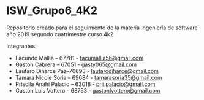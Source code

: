 # ISW_Grupo6_4K2
Repositorio creado para el seguimiento de la materia Ingenieria de software año 2019 segundo cuatrimestre curso 4k2 

Integrantes:

- Facundo Mallia – 67781 - facumallia56@gmail.com
- Gastón Cabrera – 67051 - gasty065@gmail.com
- Lautaro Diharce Paz–70693 - lautarodiharce@gmail.com
- Tamara Nicole Soria – 69684 - tamarasoria35@gmail.com
- Priscila Anahi Palacio – 63018 - prii.palacio@gmail.com
- Gastón Luis Vottero – 68753 - gastonlvottero@gmail.com

